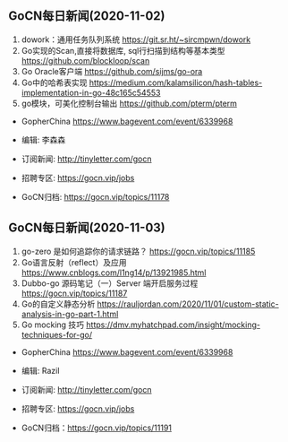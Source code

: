 ## GoCN每日新闻(2020-11-02)

1. dowork：通用任务队列系统 https://git.sr.ht/~sircmpwn/dowork
2. Go实现的Scan,直接将数据库, sql行扫描到结构等基本类型 https://github.com/blockloop/scan
3. Go Oracle客户端 https://github.com/sijms/go-ora
4. Go中的哈希表实现 https://medium.com/kalamsilicon/hash-tables-implementation-in-go-48c165c54553
5. go模块，可美化控制台输出 https://github.com/pterm/pterm

* GopherChina https://www.bagevent.com/event/6339968

* 编辑: 李森森
* 订阅新闻: http://tinyletter.com/gocn
* 招聘专区: https://gocn.vip/jobs
* GoCN归档: https://gocn.vip/topics/11178

## GoCN每日新闻(2020-11-03)

1. go-zero 是如何追踪你的请求链路？ https://gocn.vip/topics/11185
2. Go语言反射（reflect）及应用 https://www.cnblogs.com/l1ng14/p/13921985.html
3. Dubbo-go 源码笔记（一）Server 端开启服务过程 https://gocn.vip/topics/11187
4. Go的自定义静态分析 https://rauljordan.com/2020/11/01/custom-static-analysis-in-go-part-1.html
5. Go mocking 技巧 https://dmv.myhatchpad.com/insight/mocking-techniques-for-go/

* GopherChina https://www.bagevent.com/event/6339968

* 编辑: Razil
* 订阅新闻: http://tinyletter.com/gocn
* 招聘专区: https://gocn.vip/jobs
* GoCN归档：https://gocn.vip/topics/11191

